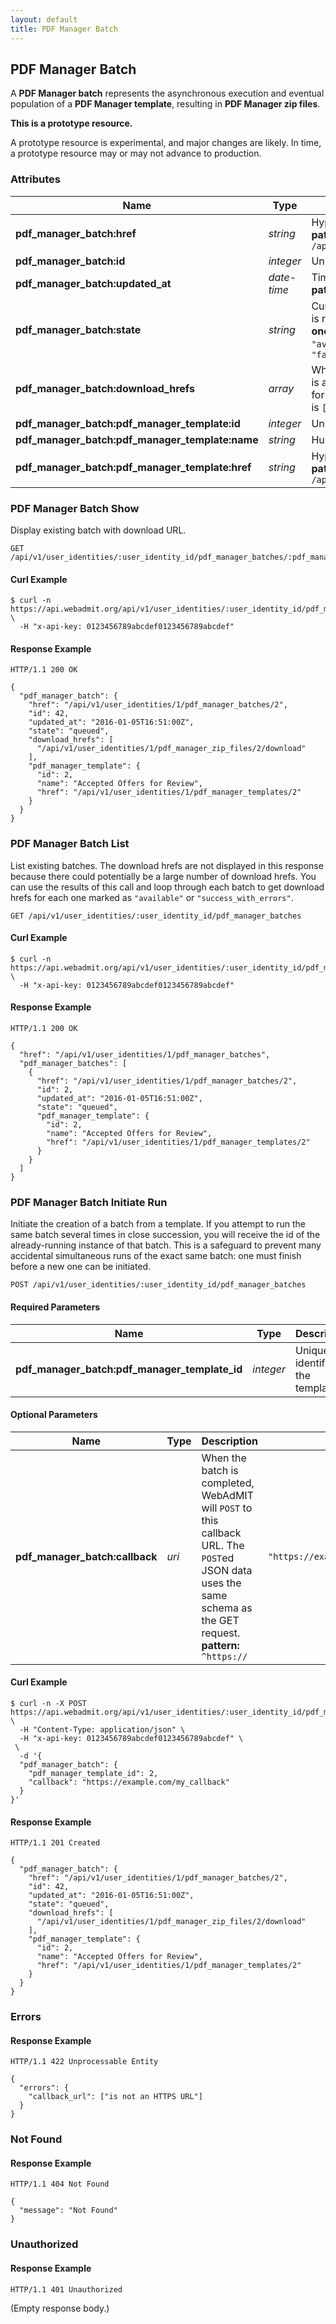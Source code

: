 ```yaml
---
layout: default
title: PDF Manager Batch
---
```


<!-- WARNING: This is an automatically generated file.  Do not modify directly.  See script/generate-docs. -->

<h2><a name="resource-pdf_manager_batch"></a>PDF Manager Batch</h2>

<p>A <strong>PDF Manager batch</strong> represents the asynchronous execution and eventual population of a <strong>PDF Manager template</strong>, resulting in <strong>PDF Manager zip files</strong>.</p>

<div class="alert alert-warning">
  <p><strong>This is a prototype resource.</strong></p>
  <p>A prototype resource is experimental, and major changes are likely. In time, a prototype resource may or may not advance to production.</p>
</div>

<h3>Attributes</h3>

<table><thead>
<tr>
<th>Name</th>
<th>Type</th>
<th>Description</th>
<th>Example</th>
</tr>
</thead><tbody>
<tr>
<td><strong>pdf_manager_batch:href</strong></td>
<td><em>string</em></td>
<td>Hypertext reference to this resource.<br/> <strong>pattern:</strong> <code>/api/v1/user_identities/\d+/pdf_manager_batches/\d+</code></td>
<td><code>&quot;/api/v1/user_identities/1/pdf_manager_batches/2&quot;</code></td>
</tr>
<tr>
<td><strong>pdf_manager_batch:id</strong></td>
<td><em>integer</em></td>
<td>Unique identifier of this batch.</td>
<td><code>42</code></td>
</tr>
<tr>
<td><strong>pdf_manager_batch:updated_at</strong></td>
<td><em>date-time</em></td>
<td>Time that this batch was last updated.<br/> <strong>pattern:</strong> <code>\d\d\d\d-\d\d-\d\dT\d\d:\d\d:\d\dZ</code></td>
<td><code>&quot;2016-01-05T16:51:00Z&quot;</code></td>
</tr>
<tr>
<td><strong>pdf_manager_batch:state</strong></td>
<td><em>string</em></td>
<td>Current state of this batch.  When <code>&quot;available&quot;</code>, the batch is ready for download.<br/> <strong>one of:</strong><code>&quot;initializing&quot;</code> or <code>&quot;queued&quot;</code> or <code>&quot;in_progress&quot;</code> or <code>&quot;available&quot;</code> or <code>&quot;success_with_errors&quot;</code> or <code>&quot;empty_list&quot;</code> or <code>&quot;failed&quot;</code></td>
<td><code>&quot;queued&quot;</code></td>
</tr>
<tr>
<td><strong>pdf_manager_batch:download_hrefs</strong></td>
<td><em>array</em></td>
<td>When <code>state</code> is <code>&quot;available&quot;</code> or <code>&quot;success_with_errors&quot;</code>, this is an array of hrefs that can be requested with an API key for downloading the generated PDF files.  Otherwise, this is <code>[]</code>.</td>
<td><code>[&quot;/api/v1/user_identities/1/pdf_manager_zip_files/2/download&quot;]</code></td>
</tr>
<tr>
<td><strong>pdf_manager_batch:pdf_manager_template:id</strong></td>
<td><em>integer</em></td>
<td>Unique identifier of the template.</td>
<td><code>2</code></td>
</tr>
<tr>
<td><strong>pdf_manager_batch:pdf_manager_template:name</strong></td>
<td><em>string</em></td>
<td>Human-readable name of this PDF Manager template.</td>
<td><code>&quot;Accepted Offers for Review&quot;</code></td>
</tr>
<tr>
<td><strong>pdf_manager_batch:pdf_manager_template:href</strong></td>
<td><em>string</em></td>
<td>Hypertext reference to the template.<br/> <strong>pattern:</strong> <code>/api/v1/user_identities/\d+/pdf_manager_templates/\d+</code></td>
<td><code>&quot;/api/v1/user_identities/1/pdf_manager_templates/2&quot;</code></td>
</tr>
</tbody></table>

<h3>PDF Manager Batch Show</h3>

<p>Display existing batch with download URL.</p>

<pre><code>GET /api/v1/user_identities/:user_identity_id/pdf_manager_batches/:pdf_manager_batch_id
</code></pre>

<h4>Curl Example</h4>

<pre lang="bash"><code>$ curl -n https://api.webadmit.org/api/v1/user_identities/:user_identity_id/pdf_manager_batches/:pdf_manager_batch_id \
  -H &quot;x-api-key: 0123456789abcdef0123456789abcdef&quot;
</code></pre>

<h4>Response Example</h4>

<pre><code>HTTP/1.1 200 OK
</code></pre>

<pre lang="json"><code>{
  &quot;pdf_manager_batch&quot;: {
    &quot;href&quot;: &quot;/api/v1/user_identities/1/pdf_manager_batches/2&quot;,
    &quot;id&quot;: 42,
    &quot;updated_at&quot;: &quot;2016-01-05T16:51:00Z&quot;,
    &quot;state&quot;: &quot;queued&quot;,
    &quot;download_hrefs&quot;: [
      &quot;/api/v1/user_identities/1/pdf_manager_zip_files/2/download&quot;
    ],
    &quot;pdf_manager_template&quot;: {
      &quot;id&quot;: 2,
      &quot;name&quot;: &quot;Accepted Offers for Review&quot;,
      &quot;href&quot;: &quot;/api/v1/user_identities/1/pdf_manager_templates/2&quot;
    }
  }
}
</code></pre>

<h3>PDF Manager Batch List</h3>

<p>List existing batches.  The download hrefs are not displayed in this response because there could potentially be a large number of download hrefs.  You can use the results of this call and loop through each batch to get download hrefs for each one marked as <code>&quot;available&quot;</code> or <code>&quot;success_with_errors&quot;</code>.</p>

<pre><code>GET /api/v1/user_identities/:user_identity_id/pdf_manager_batches
</code></pre>

<h4>Curl Example</h4>

<pre lang="bash"><code>$ curl -n https://api.webadmit.org/api/v1/user_identities/:user_identity_id/pdf_manager_batches \
  -H &quot;x-api-key: 0123456789abcdef0123456789abcdef&quot;
</code></pre>

<h4>Response Example</h4>

<pre><code>HTTP/1.1 200 OK
</code></pre>

<pre lang="json"><code>{
  &quot;href&quot;: &quot;/api/v1/user_identities/1/pdf_manager_batches&quot;,
  &quot;pdf_manager_batches&quot;: [
    {
      &quot;href&quot;: &quot;/api/v1/user_identities/1/pdf_manager_batches/2&quot;,
      &quot;id&quot;: 2,
      &quot;updated_at&quot;: &quot;2016-01-05T16:51:00Z&quot;,
      &quot;state&quot;: &quot;queued&quot;,
      &quot;pdf_manager_template&quot;: {
        &quot;id&quot;: 2,
        &quot;name&quot;: &quot;Accepted Offers for Review&quot;,
        &quot;href&quot;: &quot;/api/v1/user_identities/1/pdf_manager_templates/2&quot;
      }
    }
  ]
}
</code></pre>

<h3>PDF Manager Batch Initiate Run</h3>

<p>Initiate the creation of a batch from a template.  If you attempt to run the same batch several times in close succession, you will receive the id of the already-running instance of that batch. This is a safeguard to prevent many accidental simultaneous runs of the exact same batch: one must finish before a new one can be initiated.</p>

<pre><code>POST /api/v1/user_identities/:user_identity_id/pdf_manager_batches
</code></pre>

<h4>Required Parameters</h4>

<table><thead>
<tr>
<th>Name</th>
<th>Type</th>
<th>Description</th>
<th>Example</th>
</tr>
</thead><tbody>
<tr>
<td><strong>pdf_manager_batch:pdf_manager_template_id</strong></td>
<td><em>integer</em></td>
<td>Unique identifier of the template.</td>
<td><code>2</code></td>
</tr>
</tbody></table>

<h4>Optional Parameters</h4>

<table><thead>
<tr>
<th>Name</th>
<th>Type</th>
<th>Description</th>
<th>Example</th>
</tr>
</thead><tbody>
<tr>
<td><strong>pdf_manager_batch:callback</strong></td>
<td><em>uri</em></td>
<td>When the batch is completed, WebAdMIT will <code>POST</code> to this callback URL.  The <code>POST</code>ed JSON data uses the same schema as the GET request.<br/> <strong>pattern:</strong> <code>^https://</code></td>
<td><code>&quot;https://example.com/my_callback&quot;</code></td>
</tr>
</tbody></table>

<h4>Curl Example</h4>

<pre lang="bash"><code>$ curl -n -X POST https://api.webadmit.org/api/v1/user_identities/:user_identity_id/pdf_manager_batches \
  -H &quot;Content-Type: application/json&quot; \
  -H &quot;x-api-key: 0123456789abcdef0123456789abcdef&quot; \
 \
  -d &#39;{
  &quot;pdf_manager_batch&quot;: {
    &quot;pdf_manager_template_id&quot;: 2,
    &quot;callback&quot;: &quot;https://example.com/my_callback&quot;
  }
}&#39;
</code></pre>

<h4>Response Example</h4>

<pre><code>HTTP/1.1 201 Created
</code></pre>

<pre lang="json"><code>{
  &quot;pdf_manager_batch&quot;: {
    &quot;href&quot;: &quot;/api/v1/user_identities/1/pdf_manager_batches/2&quot;,
    &quot;id&quot;: 42,
    &quot;updated_at&quot;: &quot;2016-01-05T16:51:00Z&quot;,
    &quot;state&quot;: &quot;queued&quot;,
    &quot;download_hrefs&quot;: [
      &quot;/api/v1/user_identities/1/pdf_manager_zip_files/2/download&quot;
    ],
    &quot;pdf_manager_template&quot;: {
      &quot;id&quot;: 2,
      &quot;name&quot;: &quot;Accepted Offers for Review&quot;,
      &quot;href&quot;: &quot;/api/v1/user_identities/1/pdf_manager_templates/2&quot;
    }
  }
}
</code></pre>

<h3>Errors</h3>

<h4>Response Example</h4>

<pre><code>HTTP/1.1 422 Unprocessable Entity
</code></pre>

<pre lang="json"><code>{
  &quot;errors&quot;: {
    &quot;callback_url&quot;: [&quot;is not an HTTPS URL&quot;]
  }
}
</code></pre>

<h3>Not Found</h3>

<h4>Response Example</h4>

<pre><code>HTTP/1.1 404 Not Found
</code></pre>

<pre lang="json"><code>{
  &quot;message&quot;: &quot;Not Found&quot;
}
</code></pre>

<h3>Unauthorized</h3>

<h4>Response Example</h4>

<pre><code>HTTP/1.1 401 Unauthorized
</code></pre>

<p>(Empty response body.)</p>

